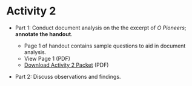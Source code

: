 # Activity 2

* Part 1: Conduct document analysis on the the excerpt of *O Pioneers*; **annotate the handout**. 

  * Page 1 of handout contains sample questions to aid in document analysis.
  * View Page 1 (PDF) 
  * [Download Activity 2 Packet](https://iu.box.com/s/8u0mu2sq0hi9b0alump7zuwlg1qcsw0g) (PDF)
  
* Part 2: Discuss observations and findings.

